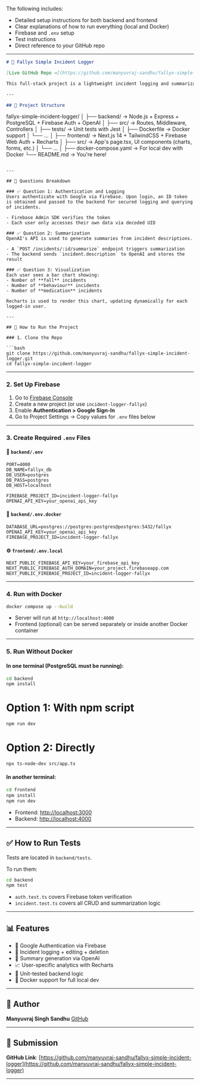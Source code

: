 The following includes:

* Detailed setup instructions for both backend and frontend
* Clear explanations of how to run everything (local and Docker)
* Firebase and `.env` setup
* Test instructions
* Direct reference to your GitHub repo

---

```markdown
# 🧠 Fallyx Simple Incident Logger

[Live GitHub Repo →](https://github.com/manyuvraj-sandhu/fallyx-simple-incident-logger)

This full-stack project is a lightweight incident logging and summarization tool. Users can log "fall", "medication", or "behaviour" incidents, generate summaries with AI (OpenAI API), and view visual analytics per user. Auth is powered by Firebase and all actions are secured with ID tokens.

---

## 📁 Project Structure

```

fallyx-simple-incident-logger/
│
├── backend/               → Node.js + Express + PostgreSQL + Firebase Auth + OpenAI
│   ├── src/               → Routes, Middleware, Controllers
│   ├── tests/             → Unit tests with Jest
│   ├── Dockerfile         → Docker support
│   └── ...
│
├── frontend/              → Next.js 14 + TailwindCSS + Firebase Web Auth + Recharts
│   ├── src/               → App's page.tsx, UI components (charts, forms, etc.)
│   └── ...
│
├── docker-compose.yaml    → For local dev with Docker
└── README.md              → You're here!

````

---

## 🧪 Questions Breakdown

### ✅ Question 1: Authentication and Logging
Users authenticate with Google via Firebase. Upon login, an ID token is obtained and passed to the backend for secured logging and querying of incidents.

- Firebase Admin SDK verifies the token
- Each user only accesses their own data via decoded UID

### ✅ Question 2: Summarization
OpenAI's API is used to generate summaries from incident descriptions.

- A `POST /incidents/:id/summarize` endpoint triggers summarization
- The backend sends `incident.description` to OpenAI and stores the result

### ✅ Question 3: Visualization
Each user sees a bar chart showing:
- Number of **fall** incidents
- Number of **behaviour** incidents
- Number of **medication** incidents

Recharts is used to render this chart, updating dynamically for each logged-in user.

---

## 🚀 How to Run the Project

### 1. Clone the Repo

```bash
git clone https://github.com/manyuvraj-sandhu/fallyx-simple-incident-logger.git
cd fallyx-simple-incident-logger
````

---

### 2. Set Up Firebase

1. Go to [Firebase Console](https://console.firebase.google.com/)
2. Create a new project (or use `incident-logger-fallyx`)
3. Enable **Authentication > Google Sign-In**
4. Go to Project Settings → Copy values for `.env` files below

---

### 3. Create Required `.env` Files

#### 🔐 `backend/.env`

```env
PORT=4000
DB_NAME=fallyx_db
DB_USER=postgres
DB_PASS=postgres
DB_HOST=localhost

FIREBASE_PROJECT_ID=incident-logger-fallyx
OPENAI_API_KEY=your_openai_api_key
```

#### 🐳 `backend/.env.docker`

```env
DATABASE_URL=postgres://postgres:postgres@postgres:5432/fallyx
OPENAI_API_KEY=your_openai_api_key
FIREBASE_PROJECT_ID=incident-logger-fallyx
```

#### ⚙️ `frontend/.env.local`

```env
NEXT_PUBLIC_FIREBASE_API_KEY=your_firebase_api_key
NEXT_PUBLIC_FIREBASE_AUTH_DOMAIN=your_project.firebaseapp.com
NEXT_PUBLIC_FIREBASE_PROJECT_ID=incident-logger-fallyx
```

---

### 4. Run with Docker

```bash
docker compose up --build
```

* Server will run at `http://localhost:4000`
* Frontend (optional) can be served separately or inside another Docker container

---

### 5. Run Without Docker

#### In one terminal (PostgreSQL must be running):
```bash
cd backend
npm install
```

# Option 1: With npm script
```bash
npm run dev
```

# Option 2: Directly
```bash
npx ts-node-dev src/app.ts
```

#### In another terminal:

```bash
cd frontend
npm install
npm run dev
```

* Frontend: [http://localhost:3000](http://localhost:3000)
* Backend: [http://localhost:4000](http://localhost:4000)

---

## ✅ How to Run Tests

Tests are located in `backend/tests`.

To run them:

```bash
cd backend
npm test
```

* `auth.test.ts` covers Firebase token verification
* `incident.test.ts` covers all CRUD and summarization logic

---

## 📊 Features

* 🔐 Google Authentication via Firebase
* 📝 Incident logging + editing + deletion
* 💬 Summary generation via OpenAI
* 📈 User-specific analytics with Recharts
* 🧪 Unit-tested backend logic
* 🐳 Docker support for full local dev

---

## 🙌 Author

**Manyuvraj Singh Sandhu**
[GitHub](https://github.com/manyuvraj-sandhu)

---

## 📎 Submission

**GitHub Link**:
[https://github.com/manyuvraj-sandhu/fallyx-simple-incident-logger](https://github.com/manyuvraj-sandhu/fallyx-simple-incident-logger)

---
